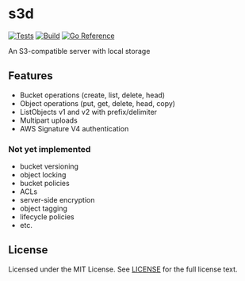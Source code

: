 # s3d

[![Tests](https://github.com/wzshiming/s3d/actions/workflows/test.yml/badge.svg)](https://github.com/wzshiming/s3d/actions/workflows/test.yml)
[![Build](https://github.com/wzshiming/s3d/actions/workflows/build.yml/badge.svg)](https://github.com/wzshiming/s3d/actions/workflows/build.yml)
[![Go Reference](https://pkg.go.dev/badge/github.com/wzshiming/s3d.svg)](https://pkg.go.dev/github.com/wzshiming/s3d)

An S3-compatible server with local storage

## Features

- Bucket operations (create, list, delete, head)
- Object operations (put, get, delete, head, copy)
- ListObjects v1 and v2 with prefix/delimiter
- Multipart uploads
- AWS Signature V4 authentication

### Not yet implemented
- bucket versioning
- object locking
- bucket policies
- ACLs
- server-side encryption
- object tagging
- lifecycle policies
- etc.

## License

Licensed under the MIT License. See [LICENSE](https://github.com/wzshiming/s3d/blob/master/LICENSE) for the full license text.
